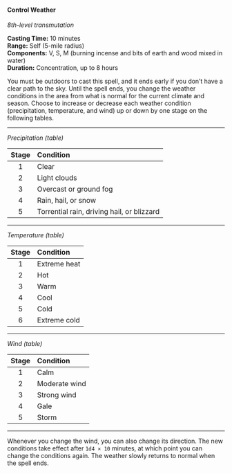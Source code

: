 #### Control Weather
<!-- TODO Check and tag this spell -->
<!-- markdownlint-disable-next-line no-emphasis-as-heading -->
_8th-level transmutation_

**Casting Time:** 10 minutes \
**Range:** Self (5-mile radius) \
**Components:** V, S, M (burning incense and bits of earth and wood mixed in water) \
**Duration:** Concentration, up to 8 hours

You must be outdoors to cast this spell, and it ends early if you don’t have a clear path to the sky.
Until the spell ends, you change the weather conditions in the area from what is normal for the current climate and season.
Choose to increase or decrease each weather condition (precipitation, temperature, and wind) up or down by one stage on the following tables.

___
<!-- markdownlint-disable-next-line no-emphasis-as-heading -->
_Precipitation (table)_

| Stage | Condition                                  |
|:-----:|:-------------------------------------------|
|   1   | Clear                                      |
|   2   | Light clouds                               |
|   3   | Overcast or ground fog                     |
|   4   | Rain, hail, or snow                        |
|   5   | Torrential rain, driving hail, or blizzard |

___
<!-- markdownlint-disable-next-line no-emphasis-as-heading -->
_Temperature (table)_

| Stage | Condition                                  |
|:-----:|:-------------------------------------------|
|   1   | Extreme heat                               |
|   2   | Hot                                        |
|   3   | Warm                                       |
|   4   | Cool                                       |
|   5   | Cold                                       |
|   6   | Extreme cold                               |

___
<!-- markdownlint-disable-next-line no-emphasis-as-heading -->
_Wind (table)_

| Stage | Condition                                  |
|:-----:|:-------------------------------------------|
|   1   | Calm                                       |
|   2   | Moderate wind                              |
|   3   | Strong wind                                |
|   4   | Gale                                       |
|   5   | Storm                                      |

___

Whenever you change the wind, you can also change its direction.
The new conditions take effect after `1d4 × 10` minutes, at which point you can change the conditions again.
The weather slowly returns to normal when the spell ends.
